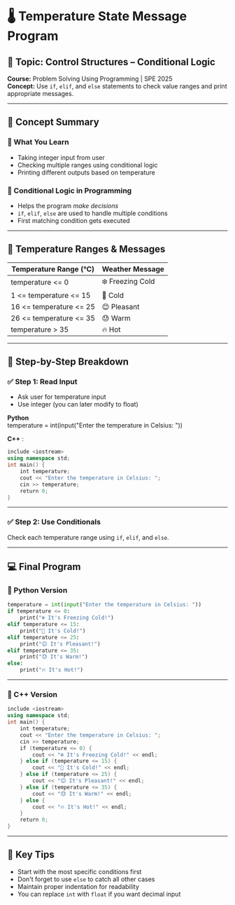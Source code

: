 # 🌡️ Temperature State Message Program

## 📘 Topic: Control Structures – Conditional Logic

**Course:** Problem Solving Using Programming | SPE 2025  
**Concept:** Use `if`, `elif`, and `else` statements to check value ranges and print appropriate messages.

---

## 🧠 Concept Summary

### 🔹 What You Learn

- Taking integer input from user
- Checking multiple ranges using conditional logic
- Printing different outputs based on temperature

### 🔹 Conditional Logic in Programming

- Helps the program _make decisions_
- `if`, `elif`, `else` are used to handle multiple conditions
- First matching condition gets executed

---

## 🔢 Temperature Ranges & Messages

|Temperature Range (°C)|Weather Message|
|---|---|
|temperature <= 0|❄️ Freezing Cold|
|1 <= temperature <= 15|🧥 Cold|
|16 <= temperature <= 25|😊 Pleasant|
|26 <= temperature <= 35|😓 Warm|
|temperature > 35|🔥 Hot|

---

## 🧪 Step-by-Step Breakdown

### ✅ Step 1: Read Input

- Ask user for temperature input
- Use integer (you can later modify to float)

**Python**  
temperature = int(input("Enter the temperature in Celsius: "))

**C++**  :
```c++
include <iostream>  
using namespace std;  
int main() {  
    int temperature;  
    cout << "Enter the temperature in Celsius: ";  
    cin >> temperature;  
    return 0;  
}
```

---

### ✅ Step 2: Use Conditionals

Check each temperature range using `if`, `elif`, and `else`.

---

## 💻 Final Program

### 🐍 Python Version

```python
temperature = int(input("Enter the temperature in Celsius: "))  
if temperature <= 0:  
    print("❄️ It's Freezing Cold!")  
elif temperature <= 15:  
    print("🧥 It's Cold!")  
elif temperature <= 25:  
    print("😊 It's Pleasant!")  
elif temperature <= 35:  
    print("😓 It's Warm!")  
else:  
    print("🔥 It's Hot!")
```

---

### 💠 C++ Version

```c++
include <iostream>  
using namespace std;  
int main() {  
    int temperature;  
    cout << "Enter the temperature in Celsius: ";  
    cin >> temperature;  
    if (temperature <= 0) {  
        cout << "❄️ It's Freezing Cold!" << endl;  
    } else if (temperature <= 15) {  
        cout << "🧥 It's Cold!" << endl;  
    } else if (temperature <= 25) {  
        cout << "😊 It's Pleasant!" << endl;  
    } else if (temperature <= 35) {  
        cout << "😓 It's Warm!" << endl;  
    } else {  
        cout << "🔥 It's Hot!" << endl;  
    }  
    return 0;  
}
```

---

## 🎯 Key Tips

- Start with the most specific conditions first
- Don't forget to use `else` to catch all other cases
- Maintain proper indentation for readability
- You can replace `int` with `float` if you want decimal input